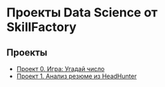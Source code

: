# Проекты Data Science от SkillFactory

## Проекты

* [Проект 0. Игра: Угадай число](https://github.com/AndreyKhamid/DS_HW/tree/main/project_0)  
* [Проект 1. Анализ резюме из HeadHunter](https://github.com/AndreyKhamid/DS_HW/tree/main/PROJECT-1)